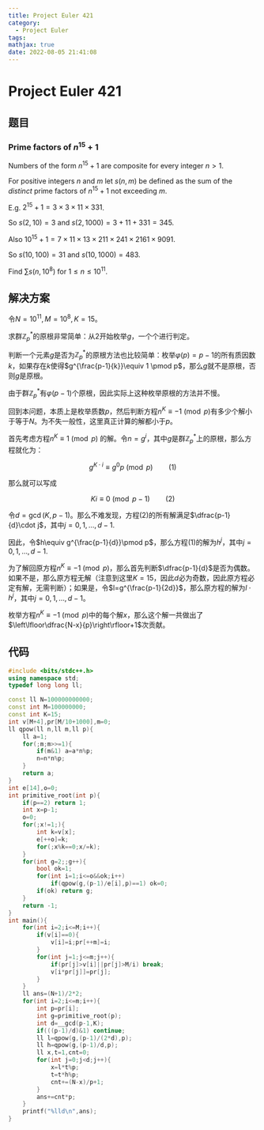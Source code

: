 ```yaml
---
title: Project Euler 421
category:
  - Project Euler
tags:
mathjax: true
date: 2022-08-05 21:41:08
---
```


<escape><!-- more --></escape>

# Project Euler 421

## 题目

### Prime factors of $n^{15}+1$

Numbers of the form $n^{15}+1$ are composite for every integer $n > 1$.

For positive integers $n$ and $m$ let $s(n,m)$ be defined as the sum of the *distinct* prime factors of $n^{15}+1$ not exceeding $m$.

E.g. $2^{15}+1 = 3\times3\times11\times331$.

So $s(2,10) = 3$ and $s(2,1000) = 3+11+331 = 345$.

Also $10^{15}+1 = 7\times11\times13\times211\times241\times2161\times9091$.

So $s(10,100) = 31$ and $s(10,1000) = 483$.

Find $\sum s(n,10^8)$ for $1 \le n \le 10^{11}$.

## 解决方案

令$N=10^{11},M=10^8,K=15$。

求群$\mathbb{Z}_p^{\ast}$的原根非常简单：从$2$开始枚举$g$，一个个进行判定。

判断一个元素$g$是否为$\mathbb{Z}_p^{\ast}$的原根方法也比较简单：枚举$\varphi(p)=p-1$的所有质因数$k$，如果存在$k$使得$g^{\frac{p-1}{k}}\equiv 1 \pmod p$，那么$g$就不是原根，否则$g$是原根。

由于群$\mathbb{Z}_p^{\ast}$有$\varphi(p-1)$个原根，因此实际上这种枚举原根的方法并不慢。

回到本问题，本质上是枚举质数$p$，然后判断方程$n^{K}\equiv -1 \pmod p$有多少个解小于等于$N$。为不失一般性，这里真正计算的解都小于$p$。

首先考虑方程$n^{K}\equiv 1 \pmod p$ 的解。令$n=g^i$，其中$g$是群$\mathbb{Z}_p^{\ast}$上的原根，那么方程就化为：

$$g^{K\cdot i}\equiv g^0p\pmod p\qquad(1)$$

那么就可以写成

$$Ki\equiv 0\pmod {p-1}\qquad(2)$$

令$d=\gcd(K,p-1)$。那么不难发现，方程$(2)$的所有解满足$\dfrac{p-1}{d}\cdot j$，其中$j=0,1,\dots,d-1.$

因此，令$h\equiv g^{\frac{p-1}{d}}\pmod p$，那么方程$(1)$的解为$h^j$，其中$j=0,1,\dots,d-1.$

为了解回原方程$n^{K}\equiv -1\pmod p$，那么首先判断$\dfrac{p-1}{d}$是否为偶数。如果不是，那么原方程无解（注意到这里$K=15$，因此$d$必为奇数，因此原方程必定有解，无需判断）；如果是，令$l=g^{\frac{p-1}{2d}}$，那么原方程的解为$l\cdot h^j$，其中$j=0,1,\dots,d-1$。

枚举方程$n^{K}\equiv -1\pmod p$中的每个解$x$，那么这个解一共做出了$\left\lfloor\dfrac{N-x}{p}\right\rfloor+1$次贡献。

## 代码

```C++
#include <bits/stdc++.h>
using namespace std;
typedef long long ll;

const ll N=100000000000;
const int M=100000000;
const int K=15;
int v[M+4],pr[M/10+1000],m=0;
ll qpow(ll n,ll m,ll p){
    ll a=1;
    for(;m;m>>=1){
        if(m&1) a=a*n%p;
        n=n*n%p;
    }
    return a;
}
int e[14],o=0;
int primitive_root(int p){
    if(p==2) return 1;
    int x=p-1;
    o=0;
    for(;x!=1;){
        int k=v[x];
        e[++o]=k;
        for(;x%k==0;x/=k);
    }
    for(int g=2;;g++){
        bool ok=1;
        for(int i=1;i<=o&&ok;i++)
            if(qpow(g,(p-1)/e[i],p)==1) ok=0;
        if(ok) return g;
    }
    return -1;
}
int main(){
    for(int i=2;i<=M;i++){
        if(v[i]==0){
            v[i]=i;pr[++m]=i;
        }
        for(int j=1;j<=m;j++){
            if(pr[j]>v[i]||pr[j]>M/i) break;
            v[i*pr[j]]=pr[j];
        }
    }
    ll ans=(N+1)/2*2;
    for(int i=2;i<=m;i++){
        int p=pr[i];
        int g=primitive_root(p);
        int d=__gcd(p-1,K);
        if(((p-1)/d)&1) continue;
        ll l=qpow(g,(p-1)/(2*d),p);
        ll h=qpow(g,(p-1)/d,p);
        ll x,t=1,cnt=0;
        for(int j=0;j<d;j++){
            x=l*t%p;
            t=t*h%p;
            cnt+=(N-x)/p+1;
        }
        ans+=cnt*p;
    }
    printf("%lld\n",ans);
}

```
